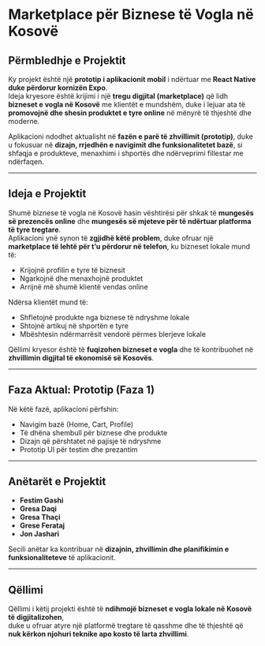 # Marketplace për Biznese të Vogla në Kosovë

## Përmbledhje e Projektit
Ky projekt është një **prototip i aplikacionit mobil** i ndërtuar me **React Native duke përdorur kornizën Expo**.  
Ideja kryesore është krijimi i një **tregu digjital (marketplace)** që lidh **bizneset e vogla në Kosovë** me klientët e mundshëm, duke i lejuar ata të **promovojnë dhe shesin produktet e tyre online** në mënyrë të thjeshtë dhe moderne.

Aplikacioni ndodhet aktualisht në **fazën e parë të zhvillimit (prototip)**, duke u fokusuar në **dizajn, rrjedhën e navigimit dhe funksionalitetet bazë**, si shfaqja e produkteve, menaxhimi i shportës dhe ndërveprimi fillestar me ndërfaqen.

---

## Ideja e Projektit
Shumë biznese të vogla në Kosovë hasin vështirësi për shkak të **mungesës së prezencës online** dhe **mungesës së mjeteve për të ndërtuar platforma të tyre tregtare**.  
Aplikacioni ynë synon të **zgjidhë këtë problem**, duke ofruar një **marketplace të lehtë për t’u përdorur në telefon**, ku bizneset lokale mund të:

- Krijojnë profilin e tyre të biznesit  
- Ngarkojnë dhe menaxhojnë produktet  
- Arrijnë më shumë klientë vendas online  

Ndërsa klientët mund të:

- Shfletojnë produkte nga biznese të ndryshme lokale  
- Shtojnë artikuj në shportën e tyre  
- Mbështesin ndërmarrësit vendorë përmes blerjeve lokale  

Qëllimi kryesor është të **fuqizohen bizneset e vogla** dhe të kontribuohet në **zhvillimin digjital të ekonomisë së Kosovës**.

---

## Faza Aktual: Prototip (Faza 1)
Në këtë fazë, aplikacioni përfshin:

- Navigim bazë (Home, Cart, Profile)  
- Të dhëna shembull për biznese dhe produkte  
- Dizajn që përshtatet në pajisje të ndryshme  
- Prototip UI për testim dhe prezantim  

---

## Anëtarët e Projektit
- **Festim Gashi**  
- **Gresa Daqi**  
- **Gresa Thaçi**  
- **Grese Ferataj**  
- **Jon Jashari**  

Secili anëtar ka kontribuar në **dizajnin, zhvillimin dhe planifikimin e funksionaliteteve** të aplikacionit.

---

## Qëllimi
Qëllimi i këtij projekti është të **ndihmojë bizneset e vogla lokale në Kosovë të digjitalizohen**,  
duke u ofruar atyre një platformë tregtare të qasshme dhe të thjeshtë që **nuk kërkon njohuri teknike apo kosto të larta zhvillimi**.
